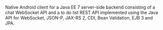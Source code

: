 Native Android client for a Java EE 7 server-side backend consisting of a chat WebSocket API
and a to do list REST API implemented using the Java API for WebSocket, JSON-P, JAX-RS 2, CDI, Bean Validation, EJB 3 and JPA.